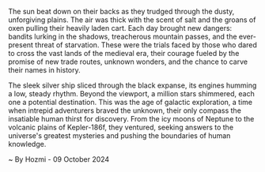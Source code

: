 
The sun beat down on their backs as they trudged through the dusty, unforgiving plains. The air was thick with the scent of salt and the groans of oxen pulling their heavily laden cart. Each day brought new dangers: bandits lurking in the shadows, treacherous mountain passes, and the ever-present threat of starvation. These were the trials faced by those who dared to cross the vast lands of the medieval era, their courage fueled by the promise of new trade routes, unknown wonders, and the chance to carve their names in history. 

The sleek silver ship sliced through the black expanse, its engines humming a low, steady rhythm. Beyond the viewport, a million stars shimmered, each one a potential destination. This was the age of galactic exploration, a time when intrepid adventurers braved the unknown, their only compass the insatiable human thirst for discovery. From the icy moons of Neptune to the volcanic plains of Kepler-186f, they ventured, seeking answers to the universe's greatest mysteries and pushing the boundaries of human knowledge. 

~ By Hozmi - 09 October 2024
